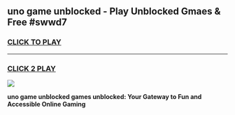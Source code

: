 
## uno game unblocked - Play Unblocked Gmaes & Free #swwd7
<h3>
<a href="https://premium.freeplayer.one?title=uno_game_unblocked&ref=01M">CLICK TO PLAY</a></h3>
<hr>

<h3>
<a href="https://premium.freeplayer.one?title=uno_game_unblocked&ref=01M">CLICK 2 PLAY</a>
  
</h3>

<a href="https://premium.freeplayer.one?title=uno_game_unblocked&ref=01M"><img src="https://clearcache.store/games.png"></a>


**uno game unblocked games unblocked: Your Gateway to Fun and Accessible Online Gaming**
